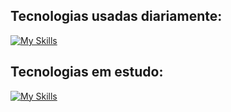 ## Tecnologias usadas diariamente:
[![My Skills](https://skillicons.dev/icons?i=aws,docker,postgres,prisma,nginx,nest,ts,express,postman,git,react,next,tailwind,linux)](https://skillicons.dev)     

## Tecnologias em estudo:
[![My Skills](https://skillicons.dev/icons?i=c,aws,docker,postgres,prisma,nginx,nodejs,nest,angular,express,react,next,tailwind,js,ts,mongodb,bash,linux,html,css,git,vscode,vim)](https://skillicons.dev)      
